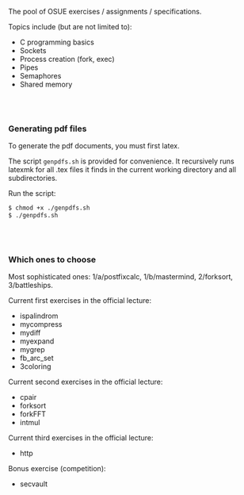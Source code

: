 The pool of OSUE exercises / assignments / specifications.

Topics include (but are not limited to):
* C programming basics
* Sockets
* Process creation (fork, exec)
* Pipes
* Semaphores
* Shared memory

<br><br>

### Generating pdf files

To generate the pdf documents, you must first latex.

The script `genpdfs.sh` is provided for convenience. It recursively runs latexmk
for all .tex files it finds in the current working directory and all subdirectories.

Run the script:
```bash
$ chmod +x ./genpdfs.sh
$ ./genpdfs.sh
```

<br><br>

### Which ones to choose

Most sophisticated ones: 1/a/postfixcalc, 1/b/mastermind, 2/forksort, 3/battleships.

Current first exercises in the official lecture:

- ispalindrom
- mycompress
- mydiff
- myexpand
- mygrep
- fb_arc_set
- 3coloring

Current second exercises in the official lecture:

- cpair
- forksort
- forkFFT
- intmul

Current third exercises in the official lecture:

- http

Bonus exercise (competition):

- secvault


